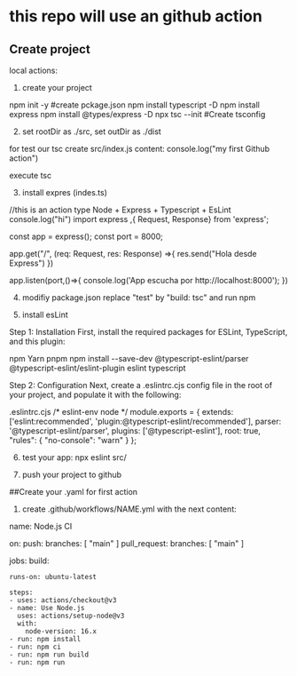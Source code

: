 # this repo will use an github action
## Create project
local actions:

1) create your project

npm init -y                   #create pckage.json
npm install typescript -D
npm install express
npm install @types/express -D
npx tsc --init          #Create  tsconfig

2) set rootDir as ./src, set outDir as ./dist 

for test our tsc create src/index.js
content:
console.log("my first Github action")

execute tsc

3) install expres (indes.ts)

//this is an action type Node + Express + Typescript + EsLint
console.log("hi") 
import express ,{ Request, Response} from 'express';

const app = express();
const port = 8000;

app.get("/", (req: Request, res: Response) =>{
    res.send("Hola desde Express")
})

app.listen(port,()=>{
    console.log('App escucha por http://localhost:8000');
})

4) modifiy package.json
replace "test" by "build: tsc" and run npm

5) install esLint

Step 1: Installation
First, install the required packages for ESLint, TypeScript, and this plugin:

npm
Yarn
pnpm
npm install --save-dev @typescript-eslint/parser @typescript-eslint/eslint-plugin eslint typescript

Step 2: Configuration
Next, create a .eslintrc.cjs config file in the root of your project, and populate it with the following:

.eslintrc.cjs
/* eslint-env node */
module.exports = {
  extends: ['eslint:recommended', 'plugin:@typescript-eslint/recommended'],
  parser: '@typescript-eslint/parser',
  plugins: ['@typescript-eslint'],
  root: true,
  "rules": {
            "no-console": "warn"
   }
};

6) test your app: npx eslint src/

7) push your project to github

##Create your .yaml for first action
1) create .github/workflows/NAME.yml with the next content:


name: Node.js CI

on:
  push:
    branches: [ "main" ]
  pull_request:
    branches: [ "main" ]

jobs:
  build:

    runs-on: ubuntu-latest
    
    steps:
    - uses: actions/checkout@v3
    - name: Use Node.js
      uses: actions/setup-node@v3
      with:
        node-version: 16.x
    - run: npm install    
    - run: npm ci
    - run: npm run build
    - run: npm run
